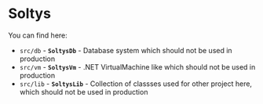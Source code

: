 # Soltys

You can find here:

* `src/db` - **`SoltysDb`** - Database system which should not be used in production
* `src/vm` - **`SoltysVm`** - .NET VirtualMachine like which should not be used in production
* `src/lib` - **`SoltysLib`** - Collection of classses used for other project here, which should not be used in production

